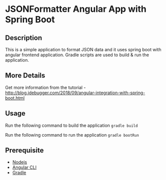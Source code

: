 # JSONFormatter Angular App with Spring Boot

## Description ##

This is a simple application to format JSON data and it uses spring boot with angular frontend application. Gradle scripts are used to build & run the application.

## More Details
Get more information from the tutorial - http://blog.jdebugger.com/2018/09/angular-integration-with-spring-boot.html

## Usage ##
Run the following command to build the application
`gradle build`

Run the following command to run the application
`gradle bootRun`

## Prerequisite ##
- [Nodejs](https://nodejs.org)
- [Angular CLI](https://cli.angular.io)
- [Gradle](https://gradle.org)

